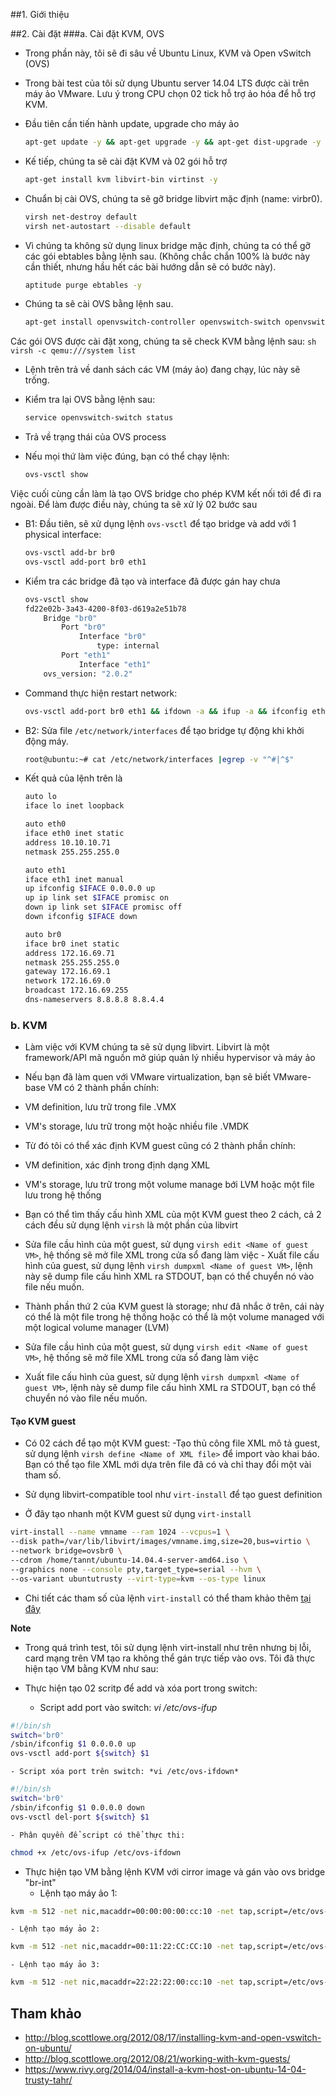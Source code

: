 ﻿##1. Giới thiệu

##2. Cài đặt
###a. Cài đặt KVM, OVS

- Trong phần này, tôi sẽ đi sâu về Ubuntu Linux, KVM và Open vSwitch (OVS)
- Trong bài test của tôi sử dụng Ubuntu server 14.04 LTS được cài trên máy ảo VMware. Lưu ý trong CPU chọn 02 tick hỗ trợ ảo hóa để hỗ trợ KVM. 
- Đầu tiên cần tiến hành update, upgrade cho máy ảo
	```sh
	apt-get update -y && apt-get upgrade -y && apt-get dist-upgrade -y
	```

- Kế tiếp, chúng ta sẽ cài đặt KVM và 02 gói hỗ trợ
	```sh
	apt-get install kvm libvirt-bin virtinst -y
	```

- Chuẩn bị cài OVS, chúng ta sẽ gỡ bridge libvirt mặc định (name: virbr0).	
	```sh
	virsh net-destroy default
	virsh net-autostart --disable default
	```

- Vì chúng ta không sử dụng linux bridge mặc định, chúng ta có thể gỡ các gói ebtables bằng lệnh sau. (Không chắc chắn 100% là bước này cần thiết, nhưng hầu hết các bài 
hướng dẫn sẽ có bước này).
	```sh
	aptitude purge ebtables -y
	```

- Chúng ta sẽ cài OVS bằng lệnh sau.
	```sh
	apt-get install openvswitch-controller openvswitch-switch openvswitch-datapath-source -y
	```

Các gói OVS được cài đặt xong, chúng ta sẽ check KVM bằng lệnh sau:
	```sh
	virsh -c qemu:///system list
	```

- Lệnh trên trả về danh sách các VM (máy ảo) đang chạy, lúc này sẽ trống.
- Kiểm tra lại OVS bằng lệnh sau:
	```sh
	service openvswitch-switch status
	```

- Trả về trạng thái của OVS process
- Nếu mọi thứ làm việc đúng, bạn có thể chạy lệnh:
	```sh
	ovs-vsctl show
	```

Việc cuối cùng cần làm là tạo OVS bridge cho phép KVM kết nối tới để đi ra ngoài. Để làm được điều này, chúng ta sẽ xử lý 02 bước sau

- B1: Đầu tiên, sẽ xử dụng lệnh `ovs-vsctl` để tạo bridge và add với 1 physical interface:
	```sh
	ovs-vsctl add-br br0
	ovs-vsctl add-port br0 eth1
	```

- Kiểm tra các bridge đã tạo và interface đã được gán hay chưa
	```sh
	ovs-vsctl show
	fd22e02b-3a43-4200-8f03-d619a2e51b78
		Bridge "br0"
			Port "br0"
				Interface "br0"
					type: internal
			Port "eth1"
				Interface "eth1"
		ovs_version: "2.0.2"
	```

- Command thực hiện restart network: 
	```sh
	ovs-vsctl add-port br0 eth1 && ifdown -a && ifup -a && ifconfig eth1 0 && route add default gw 172.16.69.1
	```

- B2: Sửa file `/etc/network/interfaces` để tạo bridge tự động khi khởi động máy.
	```sh
	root@ubuntu:~# cat /etc/network/interfaces |egrep -v "^#|^$"
	```

- Kết  quả của lệnh trên là
	```sh
	auto lo
	iface lo inet loopback

	auto eth0
	iface eth0 inet static
	address 10.10.10.71
	netmask 255.255.255.0

	auto eth1
	iface eth1 inet manual
	up ifconfig $IFACE 0.0.0.0 up
	up ip link set $IFACE promisc on
	down ip link set $IFACE promisc off
	down ifconfig $IFACE down

	auto br0
	iface br0 inet static
	address 172.16.69.71
	netmask 255.255.255.0
	gateway 172.16.69.1
	network 172.16.69.0
	broadcast 172.16.69.255
	dns-nameservers 8.8.8.8 8.8.4.4
	```

### b. KVM

- Làm việc với KVM chúng ta sẽ sử dụng libvirt. Libvirt là một framework/API mã nguồn mở giúp quản lý nhiều hypervisor và máy ảo

- Nếu bạn đã làm quen với VMware virtualization, bạn sẽ biết VMware-base VM có 2 thành phần chính:
 - VM definition, lưu trữ trong file .VMX
 - VM's storage, lưu trữ trong một hoặc nhiều file .VMDK

- Từ đó tôi có thể xác định KVM guest cũng có 2 thành phần chính:
 - VM definition, xác định trong định dạng XML
 - VM's storage, lưu trữ trong một volume manage bới LVM hoặc một file lưu trong hệ thống 
- Bạn có thể tìm thấy cấu hình XML của một KVM guest theo 2 cách, cả 2 cách đều sử dụng lệnh `virsh` là một phần của libvirt 
 - Sửa file cầu hình của một guest, sử dụng `virsh edit <Name of guest VM>`, hệ thống sẽ mở file XML trong cửa sổ đang làm việc - Xuất file cấu hình của guest, sử dụng lệnh `virsh dumpxml <Name of guest VM>`, lệnh này sẽ dump file cấu hình XML ra STDOUT, bạn có thể chuyển nó vào file nếu muốn.
- Thành phần thứ 2 của KVM guest là storage; như đã nhắc ở trên, cái này có thể là một file trong hệ thống hoặc có thể là một volume managed với một logical volume manager (LVM) 
 - Sửa file cầu hình của một guest, sử dụng `virsh edit <Name of guest VM>`, hệ thống sẽ mở file XML trong cửa sổ đang làm việc
- Xuất file cấu hình của guest, sử dụng lệnh `virsh dumpxml <Name of guest VM>`, lệnh này sẽ dump file cấu hình XML ra STDOUT, bạn có thể chuyển nó vào file nếu muốn.

#### Tạo KVM guest
- Có 02 cách để tạo một KVM guest:
-Tạo thủ công file XML mô tả guest, sử dụng lệnh `virsh define <Name of XML file>` để import vào khai báo. Bạn có thể tạo file XML mới dựa trên file đã có và chỉ thay đổi một vài tham số. 
- Sử dụng libvirt-compatible tool như `virt-install` để tạo guest definition

- Ở đây tạo nhanh một KVM guest sử dụng `virt-install`

```sh
virt-install --name vmname --ram 1024 --vcpus=1 \
--disk path=/var/lib/libvirt/images/vmname.img,size=20,bus=virtio \
--network bridge=ovsbr0 \
--cdrom /home/tannt/ubuntu-14.04.4-server-amd64.iso \
--graphics none --console pty,target_type=serial --hvm \
--os-variant ubuntutrusty --virt-type=kvm --os-type linux
```
- Chi tiết các tham số của lệnh ``virt-install`` có thể tham khảo thêm [tại đây](https://linux.die.net/man/1/virt-install)

**Note**

- Trong quá trình test, tôi sử dụng lệnh virt-install như trên nhưng bị lỗi, card mạng trên VM tạo ra không thể gán trực tiếp vào ovs. Tôi đã thực hiện tạo VM bằng KVM như sau:

- Thực hiện tạo 02 scritp để add và xóa port trong switch:
	- Script add port vào switch: *vi /etc/ovs-ifup*
```sh
#!/bin/sh
switch='br0'
/sbin/ifconfig $1 0.0.0.0 up
ovs-vsctl add-port ${switch} $1
```
	- Script xóa port trên switch: *vi /etc/ovs-ifdown*
```sh
#!/bin/sh
switch='br0'
/sbin/ifconfig $1 0.0.0.0 down
ovs-vsctl del-port ${switch} $1
```
	- Phân quyền để script có thể thực thi: 
```sh
chmod +x /etc/ovs-ifup /etc/ovs-ifdown
```	

- Thực hiện tạo VM bằng lệnh KVM với cirror image và gán vào ovs bridge "br-int"
	- Lệnh tạo máy ảo 1: 
```sh
kvm -m 512 -net nic,macaddr=00:00:00:00:cc:10 -net tap,script=/etc/ovs-ifup,downscript=/etc/ovs-ifdown -nographic /home/tannt/cirros-0.3.4-x86_64-disk.img
```
	- Lệnh tạo máy ảo 2:
```sh
kvm -m 512 -net nic,macaddr=00:11:22:CC:CC:10 -net tap,script=/etc/ovs-ifup,downscript=/etc/ovs-ifdown -nographic /home/tannt/cirros-0.3.4-x86_64-disk.img
```
	- Lệnh tạo máy ảo 3:
```sh
kvm -m 512 -net nic,macaddr=22:22:22:00:cc:10 -net tap,script=/etc/ovs-ifup,downscript=/etc/ovs-ifdown -nographic /home/tannt/cirros-0.3.4-x86_64-disk.img
```

## Tham khảo
- http://blog.scottlowe.org/2012/08/17/installing-kvm-and-open-vswitch-on-ubuntu/ 
- http://blog.scottlowe.org/2012/08/21/working-with-kvm-guests/
- https://www.rivy.org/2014/04/install-a-kvm-host-on-ubuntu-14-04-trusty-tahr/
